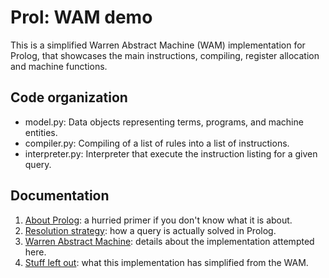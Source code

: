 # Prol: WAM demo

This is a simplified Warren Abstract Machine (WAM) implementation for Prolog, that showcases
the main instructions, compiling, register allocation and machine functions.

## Code organization

- model.py: Data objects representing terms, programs, and machine entities.
- compiler.py: Compiling of a list of rules into a list of instructions.
- interpreter.py: Interpreter that execute the instruction listing for a given query.

## Documentation

1. [About Prolog](docs/about-prolog.md): a hurried primer if you don't know what it is about.
1. [Resolution strategy](docs/resolution.md): how a query is actually solved in Prolog. 
1. [Warren Abstract Machine](docs/wam.md): details about the implementation attempted here.
1. [Stuff left out](docs/references.md): what this implementation has simplified from the WAM.

